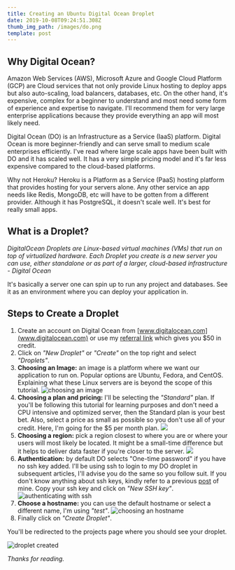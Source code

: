 ```yaml
---
title: Creating an Ubuntu Digital Ocean Droplet
date: 2019-10-08T09:24:51.308Z
thumb_img_path: /images/do.png
template: post
---
```

## **Why Digital Ocean?**

Amazon Web Services (AWS), Microsoft Azure and Google Cloud Platform (GCP) are Cloud services that not only provide Linux hosting to deploy apps but also auto-scaling, load balancers, databases, etc. On the other hand, it's expensive, complex for a beginner to understand and most need some form of experience and expertise to navigate. I'll recommend them for very large enterprise applications because they provide everything an app will most likely need.

Digital Ocean (DO) is an Infrastructure as a Service (IaaS) platform. Digital Ocean is more beginner-friendly and can serve small to medium scale enterprises efficiently. I've read where large scale apps have been built with DO and it has scaled well. It has a very simple pricing model and it's far less expensive compared to the cloud-based platforms.

Why not Heroku? Heroku is a Platform as a Service (PaaS) hosting platform that provides hosting for your servers alone. Any other service an app needs like Redis, MongoDB, etc will have to be gotten from a different provider. Although it has PostgreSQL, it doesn't scale well. It's best for really small apps.



## What is a Droplet?

_DigitalOcean Droplets are Linux-based virtual machines (VMs) that run on top of virtualized hardware. Each Droplet you create is a new server you can use, either standalone or as part of a larger, cloud-based infrastructure - Digital Ocean_

It's basically a server one can spin up to run any project and databases. See it as an environment where you can deploy your application in.



## Steps to Create a Droplet

1. Create an account on Digital Ocean from [www.digitalocean.com](www.digitalocean.com) or use my [referral link](https://m.do.co/c/fdf6b4e6a1b9) which gives you $50 in credit.
2. Click on _"New Droplet"_ or _"Create"_ on the top right and select _"Droplets"_.
3. **Choosing an Image:** an image is a platform where we want our application to run on. Popular options are Ubuntu, Fedora, and CentOS. Explaining what these Linux servers are is beyond the scope of this tutorial.
   ![choosing an image](/images/screenshot-2019-10-08-at-11.20.30-am.png)
4. **Choosing a plan and pricing:** I'll be selecting the _"Standard"_ plan. If you'll be following this tutorial for learning purposes and don't need a CPU intensive and optimized server, then the Standard plan is your best bet. Also, select a price as small as possible so you don't use all of your credit. Here, I'm going for the $5 per month plan.
   ![](/images/screenshot-2019-10-08-at-11.32.03-am.png)
5. **Choosing a region:** pick a region closest to where you are or where your users will most likely be located. It might be a small-time difference but it helps to deliver data faster if you're closer to the server.
   ![](/images/screenshot-2019-10-08-at-11.37.21-am.png)
6. **Authentication:** by default DO selects "One-time password" if you have no ssh key added. I'll be using ssh to login to my DO droplet in subsequent articles, I'll advise you do the same so you follow suit. If you don't know anything about ssh keys, kindly refer to a previous [post](https://jherey.netlify.com/posts/intro-to-ssh/) of mine. Copy your ssh key and click on _"New SSH key"_.
   ![authenticating with ssh](/images/screenshot-2019-10-08-at-11.56.45-am.png)
7. **Choose a hostname:** you can use the default hostname or select a different name, I'm using _"test"_.
   ![choosing an hostname](/images/screenshot-2019-10-08-at-1.11.42-pm.png)
8. Finally click on _"Create Droplet"_.

You'll be redirected to the projects page where you should see your droplet.

![droplet created](/images/screenshot-2019-10-08-at-1.15.34-pm.png)

_Thanks for reading._
